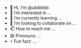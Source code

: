 - 👋 Hi, I’m @ubibbbb
- 👀 I’m interested in ...
- 🌱 I’m currently learning ...
- 💞️ I’m looking to collaborate on ...
- 📫 How to reach me ...
- 😄 Pronouns: ...
- ⚡ Fun fact: ...

<!---
ubibbbb/ubibbbb is a ✨ special ✨ repository because its `README.md` (this file) appears on your GitHub profile.
You can click the Preview link to take a look at your changes.
--->

